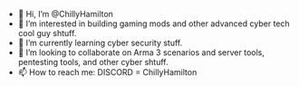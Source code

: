 - 👋 Hi, I’m @ChillyHamilton
- 👀 I’m interested in building gaming mods and other advanced cyber tech cool guy shtuff.
- 🌱 I’m currently learning cyber security stuff. 
- 💞️ I’m looking to collaborate on Arma 3 scenarios and server tools, pentesting tools, and other cyber shtuff. 
- 📫 How to reach me: DISCORD = ChillyHamilton

<!---
ChillyHamilton/ChillyHamilton is a ✨ special ✨ repository because its `README.md` (this file) appears on your GitHub profile.
You can click the Preview link to take a look at your changes.
--->

